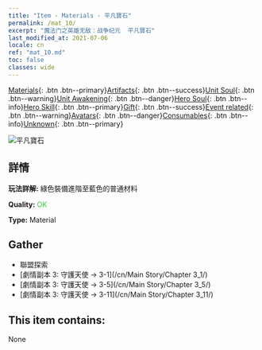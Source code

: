 ```yaml
---
title: "Item - Materials - 平凡寶石"
permalink: /mat_10/
excerpt: "魔法门之英雄无敌：战争纪元  平凡寶石"
last_modified_at: 2021-07-06
locale: cn
ref: "mat_10.md"
toc: false
classes: wide
---
```

 [Materials](/ItemsCN/){: .btn .btn--primary}[Artifacts](/ItemsCN/Artifacts/){: .btn .btn--success}[Unit Soul](/ItemsCN/UnitSoul/){: .btn .btn--warning}[Unit Awakening](/ItemsCN/UnitAwakening/){: .btn .btn--danger}[Hero Soul](/ItemsCN/HeroSoul/){: .btn .btn--info}[Hero Skill](/ItemsCN/HeroSkill/){: .btn .btn--primary}[Gift](/ItemsCN/Gift/){: .btn .btn--success}[Event related](/ItemsCN/Events/){: .btn .btn--warning}[Avatars](/ItemsCN/Avatars/){: .btn .btn--danger}[Consumables](/ItemsCN/Consumables/){: .btn .btn--info}[Unknown](/ItemsCN/Unknown/){: .btn .btn--primary}

 ![平凡寶石](/images/t/i_cailiao_baoshi1.png)

## 詳情
 **玩法詳解:** 綠色裝備進階至藍色的普通材料

 **Quality:** <span style="color: #32CD32">OK</span>

 **Type:** Material

## Gather

*    聯盟探索 
*    [劇情副本 3: 守護天使 -> 3-1](/cn/Main Story/Chapter 3_1/) 
*    [劇情副本 3: 守護天使 -> 3-5](/cn/Main Story/Chapter 3_5/) 
*    [劇情副本 3: 守護天使 -> 3-11](/cn/Main Story/Chapter 3_11/) 

## This item contains:

  None

